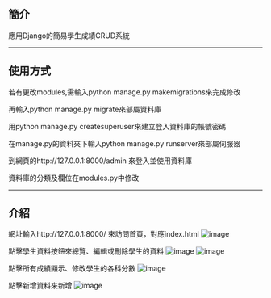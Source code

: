 ## 簡介

應用Django的簡易學生成績CRUD系統
___
## 使用方式

若有更改modules,需輸入python manage.py makemigrations來完成修改

再輸入python manage.py migrate來部屬資料庫

用python manage.py createsuperuser來建立登入資料庫的帳號密碼

在manage.py的資料夾下輸入python manage.py runserver來部屬伺服器

到網頁的http://127.0.0.1:8000/admin 來登入並使用資料庫

資料庫的分類及欄位在modules.py中修改
___
## 介紹

網址輸入http://127.0.0.1:8000/ 來訪問首頁，對應index.html
![image](https://github.com/NAre3/djangofinal/assets/62021701/f0deb872-f143-488e-9fde-57b2b6652669)

點擊學生資料按鈕來總覽、編輯或刪除學生的資料
![image](https://github.com/NAre3/djangofinal/assets/62021701/1f13f9a6-7562-4e37-beef-21d286d87302)
![image](https://github.com/NAre3/djangofinal/assets/62021701/bc0c7f04-a28a-4bd6-b3a3-4d26357cfb4d)


點擊所有成績顯示、修改學生的各科分數
![image](https://github.com/NAre3/djangofinal/assets/62021701/52786fff-cc34-4884-9fed-91b1a8fe634f)

點擊新增資料來新增
![image](https://github.com/NAre3/djangofinal/assets/62021701/bdbf4e5b-f047-44a7-93f5-51b82951dcde)
